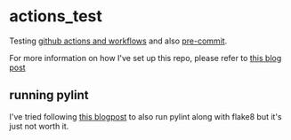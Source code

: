 # actions_test

Testing [github actions and workflows](https://docs.github.com/en/actions/learn-github-actions/understanding-github-actions) and also [pre-commit](https://pre-commit.com/).

For more information on how I've set up this repo, please refer to [this blog post](https://towardsdatascience.com/4-pre-commit-plugins-to-automate-code-reviewing-and-formatting-in-python-c80c6d2e9f5)

## running  pylint

I've tried following [this blogpost](https://medium.com/analytics-vidhya/pylint-static-code-analysis-github-action-to-fail-below-a-score-threshold-58a124aafaa0) to also run pylint along with flake8 but it's just not worth it.
